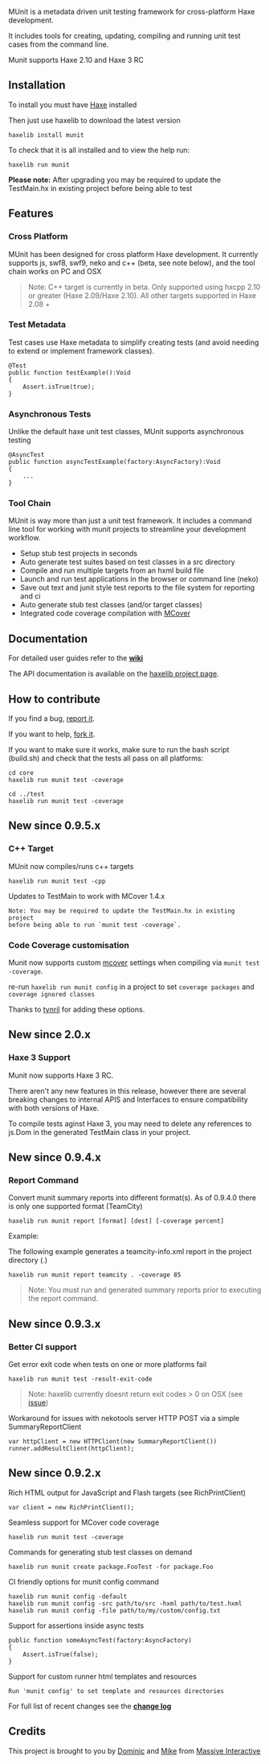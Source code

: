 
MUnit is a metadata driven unit testing framework for cross-platform Haxe development.

It includes tools for creating, updating, compiling and running unit test cases from the command line.

Munit supports Haxe 2.10 and Haxe 3 RC

Installation
---------------------

To install you must have [Haxe](http://www.haxe.org) installed

Then just use haxelib to download the latest version

	haxelib install munit

To check that it is all installed and to view the help run:

	haxelib run munit


**Please note:** After upgrading you may be required to update the TestMain.hx in existing project before being able to test


Features
---------------------

### Cross Platform

MUnit has been designed for cross platform Haxe development.
It currently supports js, swf8, swf9, neko and c++ (beta, see note below), and the tool chain works on PC and OSX

> Note: C++ target is currently in beta. Only supported using hxcpp 2.10 or greater (Haxe 2.09/Haxe 2.10). All other targets supported in Haxe 2.08 +


### Test Metadata

Test cases use Haxe metadata to simplify creating tests (and avoid needing to extend or implement framework classes).

	@Test
	public function testExample():Void
	{
		Assert.isTrue(true);
	}

### Asynchronous Tests

Unlike the default haxe unit test classes, MUnit supports asynchronous testing

	@AsyncTest
	public function asyncTestExample(factory:AsyncFactory):Void
	{
		...
	}

### Tool Chain

MUnit is way more than just a unit test framework. It includes a command line tool for working with munit projects to streamline your development workflow.

*	Setup stub test projects in seconds
*	Auto generate test suites based on test classes in a src directory
*	Compile and run multiple targets from an hxml build file
*	Launch and run test applications in the browser or command line (neko)
*	Save out text and junit style test reports to the file system for reporting and ci
*	Auto generate stub test classes (and/or target classes)
*	Integrated code coverage compilation with [MCover](https://github.com/massiveinteractive/MassiveCover)



## Documentation


For detailed user guides refer to the **[wiki](https://github.com/massiveinteractive/MassiveUnit/wiki)**

The API documentation is available on the [haxelib project page](http://lib.haxe.org/d/munit).


## How to contribute

If you find a bug, [report it](https://github.com/massiveinteractive/MassiveUnit/issues).

If you want to help, [fork it](https://github.com/massiveinteractive/MassiveUnit/fork_select).

If you want to make sure it works, make sure to run the bash script (build.sh) and check that the tests all pass on all platforms:

	cd core
	haxelib run munit test -coverage

	cd ../test
	haxelib run munit test -coverage


New since 0.9.5.x
--------------------

### C++ Target

MUnit now compiles/runs c++ targets

	haxelib run munit test -cpp

Updates to TestMain to work with MCover 1.4.x

	Note: You may be required to update the TestMain.hx in existing project
	before being able to run `munit test -coverage`.

### Code Coverage customisation

Munit now supports custom [mcover](https://github.com/massiveinteractive/MassiveCover) settings when compiling via `munit test -coverage`.

re-run `haxelib run munit config` in a project to set `coverage packages` and `coverage ignored classes`

Thanks to [tynril](https://github.com/tynril) for adding these options.


New since 2.0.x
--------------------

### Haxe 3 Support

Munit now supports Haxe 3 RC.

There aren't any new features in this release, however there are several breaking 
changes to internal APIS and Interfaces to ensure compatibility with both versions of Haxe.

To compile tests aginst Haxe 3, you may need to delete any references to js.Dom in the generated TestMain class in your project. 


New since 0.9.4.x
--------------------

### Report Command

Convert munit summary reports into different format(s). As of 0.9.4.0 there is only one supported format (TeamCity)

	haxelib run munit report [format] [dest] [-coverage percent]

Example:

The following example generates a teamcity-info.xml report in the project directory (.)

	haxelib run munit report teamcity . -coverage 85

> Note: You must run and generated summary reports prior to executing the report command. 



New since 0.9.3.x
--------------------

### Better CI support

Get error exit code when tests on one or more platforms fail

	haxelib run munit test -result-exit-code

> Note: haxelib currently doesnt return exit codes > 0 on OSX (see [issue](http://code.google.com/p/haxe/issues/detail?id=879))

Workaround for issues with nekotools server HTTP POST via a simple SummaryReportClient
	
	var httpClient = new HTTPClient(new SummaryReportClient())
	runner.addResultClient(httpClient);


New since 0.9.2.x
---------------------

Rich HTML output for JavaScript and Flash targets (see RichPrintClient)

	var client = new RichPrintClient();

Seamless support for MCover code coverage

	haxelib run munit test -coverage

Commands for generating stub test classes on demand

	haxelib run munit create package.FooTest -for package.Foo  

CI friendly options for munit config command

	haxelib run munit config -default
	haxelib run munit config -src path/to/src -hxml path/to/test.hxml
	haxelib run munit config -file path/to/my/custom/config.txt

Support for assertions inside async tests

	public function someAsyncTest(factory:AsyncFactory)
	{
		Assert.isTrue(false);
	}

Support for custom runner html templates and resources

```Run 'munit config' to set template and resources directories```


For full list of recent changes see the **[change log](https://github.com/massiveinteractive/MassiveUnit/blob/master/CHANGES)**




## Credits

This project is brought to you by [Dominic](https://github.com/misprintt) and [Mike](https://github.com/mikestead) 
from [Massive Interactive](http://massiveinteractive.com)

	